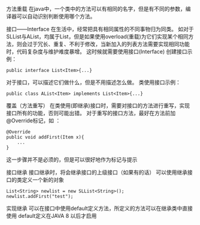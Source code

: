 方法重载
在java中，一个类中的方法可以有相同的名字，但是有不同的参数，编译器可以自动识别判断使用哪个方法。

接口——Interface
在生活中，经常把具有相同属性的不同事物归为同类。
如对于SLList与AList，均属于List，但是如果使用overload(重载)为它们实现某个相同方法，则会过于冗长、重复、不利于修改，当新加入的列表方法需要实现相同功能时，代码复杂度与维护难度暴增。
这时候就需要使用接口(Interface)
创建接口示例：
```aidl
public interface List<Item>{...}
```
对于接口，可以描述它们做什么，但是不用描述怎么做。
类使用接口示例：
```aidl
public class AList<Item> implements List<Item>{...}
```

覆盖（方法重写）
在类使用(即继承)接口时，需要对接口的方法进行重写，实现接口所有的功能，否则可能出错。
对于重写的接口方法，最好在方法前加@Override标记，如 ：
```aidl
@Override
public void addFirst(Item x){
    ...
}
```
这一步骤并不是必须的，但是可以很好地作为标记与提示

接口继承
接口继承时，将会继承接口的上级接口（如果有的话）
可以使用继承接口的类定义一个新的对象
```aidl
List<String> newlist = new SLList<String>();
newlist.addFirst("test");
```

实现继承
可以在接口中使用default定义方法，所定义的方法可以在继承类中直接使用
default定义在JAVA 8 以后才启用